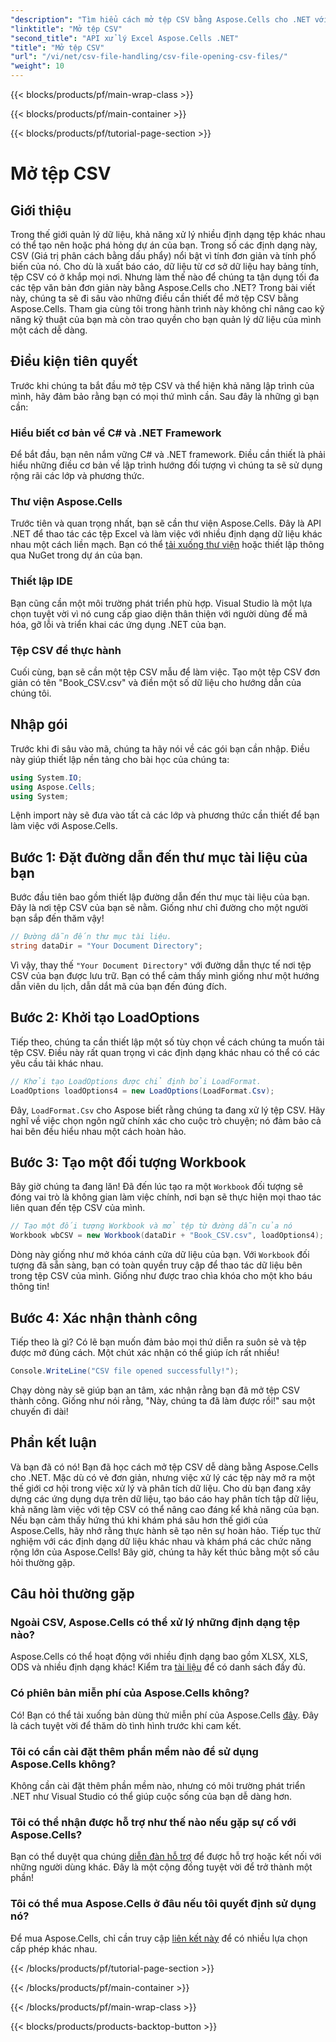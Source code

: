 ```yaml
---
"description": "Tìm hiểu cách mở tệp CSV bằng Aspose.Cells cho .NET với hướng dẫn từng bước toàn diện của chúng tôi. Làm chủ thao tác dữ liệu."
"linktitle": "Mở tệp CSV"
"second_title": "API xử lý Excel Aspose.Cells .NET"
"title": "Mở tệp CSV"
"url": "/vi/net/csv-file-handling/csv-file-opening-csv-files/"
"weight": 10
---
```


{{< blocks/products/pf/main-wrap-class >}}

{{< blocks/products/pf/main-container >}}

{{< blocks/products/pf/tutorial-page-section >}}

# Mở tệp CSV

## Giới thiệu
Trong thế giới quản lý dữ liệu, khả năng xử lý nhiều định dạng tệp khác nhau có thể tạo nên hoặc phá hỏng dự án của bạn. Trong số các định dạng này, CSV (Giá trị phân cách bằng dấu phẩy) nổi bật vì tính đơn giản và tính phổ biến của nó. Cho dù là xuất báo cáo, dữ liệu từ cơ sở dữ liệu hay bảng tính, tệp CSV có ở khắp mọi nơi. Nhưng làm thế nào để chúng ta tận dụng tối đa các tệp văn bản đơn giản này bằng Aspose.Cells cho .NET? Trong bài viết này, chúng ta sẽ đi sâu vào những điều cần thiết để mở tệp CSV bằng Aspose.Cells. Tham gia cùng tôi trong hành trình này không chỉ nâng cao kỹ năng kỹ thuật của bạn mà còn trao quyền cho bạn quản lý dữ liệu của mình một cách dễ dàng. 
## Điều kiện tiên quyết
Trước khi chúng ta bắt đầu mở tệp CSV và thể hiện khả năng lập trình của mình, hãy đảm bảo rằng bạn có mọi thứ mình cần. Sau đây là những gì bạn cần:
### Hiểu biết cơ bản về C# và .NET Framework
Để bắt đầu, bạn nên nắm vững C# và .NET framework. Điều cần thiết là phải hiểu những điều cơ bản về lập trình hướng đối tượng vì chúng ta sẽ sử dụng rộng rãi các lớp và phương thức.
### Thư viện Aspose.Cells
Trước tiên và quan trọng nhất, bạn sẽ cần thư viện Aspose.Cells. Đây là API .NET để thao tác các tệp Excel và làm việc với nhiều định dạng dữ liệu khác nhau một cách liền mạch. Bạn có thể [tải xuống thư viện](https://releases.aspose.com/cells/net/) hoặc thiết lập thông qua NuGet trong dự án của bạn.
### Thiết lập IDE
Bạn cũng cần một môi trường phát triển phù hợp. Visual Studio là một lựa chọn tuyệt vời vì nó cung cấp giao diện thân thiện với người dùng để mã hóa, gỡ lỗi và triển khai các ứng dụng .NET của bạn.
### Tệp CSV để thực hành
Cuối cùng, bạn sẽ cần một tệp CSV mẫu để làm việc. Tạo một tệp CSV đơn giản có tên "Book_CSV.csv" và điền một số dữ liệu cho hướng dẫn của chúng tôi.
## Nhập gói
Trước khi đi sâu vào mã, chúng ta hãy nói về các gói bạn cần nhập. Điều này giúp thiết lập nền tảng cho bài học của chúng ta:
```csharp
using System.IO;
using Aspose.Cells;
using System;
```
Lệnh import này sẽ đưa vào tất cả các lớp và phương thức cần thiết để bạn làm việc với Aspose.Cells.
## Bước 1: Đặt đường dẫn đến thư mục tài liệu của bạn
Bước đầu tiên bao gồm thiết lập đường dẫn đến thư mục tài liệu của bạn. Đây là nơi tệp CSV của bạn sẽ nằm. Giống như chỉ đường cho một người bạn sắp đến thăm vậy!
```csharp
// Đường dẫn đến thư mục tài liệu.
string dataDir = "Your Document Directory";
```
Vì vậy, thay thế `"Your Document Directory"` với đường dẫn thực tế nơi tệp CSV của bạn được lưu trữ. Bạn có thể cảm thấy mình giống như một hướng dẫn viên du lịch, dẫn dắt mã của bạn đến đúng đích.
## Bước 2: Khởi tạo LoadOptions
Tiếp theo, chúng ta cần thiết lập một số tùy chọn về cách chúng ta muốn tải tệp CSV. Điều này rất quan trọng vì các định dạng khác nhau có thể có các yêu cầu tải khác nhau. 
```csharp
// Khởi tạo LoadOptions được chỉ định bởi LoadFormat.
LoadOptions loadOptions4 = new LoadOptions(LoadFormat.Csv);
```
Đây, `LoadFormat.Csv` cho Aspose biết rằng chúng ta đang xử lý tệp CSV. Hãy nghĩ về việc chọn ngôn ngữ chính xác cho cuộc trò chuyện; nó đảm bảo cả hai bên đều hiểu nhau một cách hoàn hảo.
## Bước 3: Tạo một đối tượng Workbook
Bây giờ chúng ta đang lăn! Đã đến lúc tạo ra một `Workbook` đối tượng sẽ đóng vai trò là không gian làm việc chính, nơi bạn sẽ thực hiện mọi thao tác liên quan đến tệp CSV của mình.
```csharp
// Tạo một đối tượng Workbook và mở tệp từ đường dẫn của nó
Workbook wbCSV = new Workbook(dataDir + "Book_CSV.csv", loadOptions4);
```
Dòng này giống như mở khóa cánh cửa dữ liệu của bạn. Với `Workbook` đối tượng đã sẵn sàng, bạn có toàn quyền truy cập để thao tác dữ liệu bên trong tệp CSV của mình. Giống như được trao chìa khóa cho một kho báu thông tin!
## Bước 4: Xác nhận thành công
Tiếp theo là gì? Có lẽ bạn muốn đảm bảo mọi thứ diễn ra suôn sẻ và tệp được mở đúng cách. Một chút xác nhận có thể giúp ích rất nhiều!
```csharp
Console.WriteLine("CSV file opened successfully!");
```
Chạy dòng này sẽ giúp bạn an tâm, xác nhận rằng bạn đã mở tệp CSV thành công. Giống như nói rằng, "Này, chúng ta đã làm được rồi!" sau một chuyến đi dài!
## Phần kết luận
Và bạn đã có nó! Bạn đã học cách mở tệp CSV dễ dàng bằng Aspose.Cells cho .NET. Mặc dù có vẻ đơn giản, nhưng việc xử lý các tệp này mở ra một thế giới cơ hội trong việc xử lý và phân tích dữ liệu. Cho dù bạn đang xây dựng các ứng dụng dựa trên dữ liệu, tạo báo cáo hay phân tích tập dữ liệu, khả năng làm việc với tệp CSV có thể nâng cao đáng kể khả năng của bạn. 
Nếu bạn cảm thấy hứng thú khi khám phá sâu hơn thế giới của Aspose.Cells, hãy nhớ rằng thực hành sẽ tạo nên sự hoàn hảo. Tiếp tục thử nghiệm với các định dạng dữ liệu khác nhau và khám phá các chức năng rộng lớn của Aspose.Cells! Bây giờ, chúng ta hãy kết thúc bằng một số câu hỏi thường gặp.
## Câu hỏi thường gặp
### Ngoài CSV, Aspose.Cells có thể xử lý những định dạng tệp nào?
Aspose.Cells có thể hoạt động với nhiều định dạng bao gồm XLSX, XLS, ODS và nhiều định dạng khác! Kiểm tra [tài liệu](https://reference.aspose.com/cells/net/) để có danh sách đầy đủ.
### Có phiên bản miễn phí của Aspose.Cells không?
Có! Bạn có thể tải xuống bản dùng thử miễn phí của Aspose.Cells [đây](https://releases.aspose.com/). Đây là cách tuyệt vời để thăm dò tình hình trước khi cam kết.
### Tôi có cần cài đặt thêm phần mềm nào để sử dụng Aspose.Cells không?
Không cần cài đặt thêm phần mềm nào, nhưng có môi trường phát triển .NET như Visual Studio có thể giúp cuộc sống của bạn dễ dàng hơn.
### Tôi có thể nhận được hỗ trợ như thế nào nếu gặp sự cố với Aspose.Cells?
Bạn có thể duyệt qua chúng [diễn đàn hỗ trợ](https://forum.aspose.com/c/cells/9) để được hỗ trợ hoặc kết nối với những người dùng khác. Đây là một cộng đồng tuyệt vời để trở thành một phần!
### Tôi có thể mua Aspose.Cells ở đâu nếu tôi quyết định sử dụng nó?
Để mua Aspose.Cells, chỉ cần truy cập [liên kết này](https://purchase.aspose.com/buy) để có nhiều lựa chọn cấp phép khác nhau.

{{< /blocks/products/pf/tutorial-page-section >}}

{{< /blocks/products/pf/main-container >}}

{{< /blocks/products/pf/main-wrap-class >}}

{{< blocks/products/products-backtop-button >}}